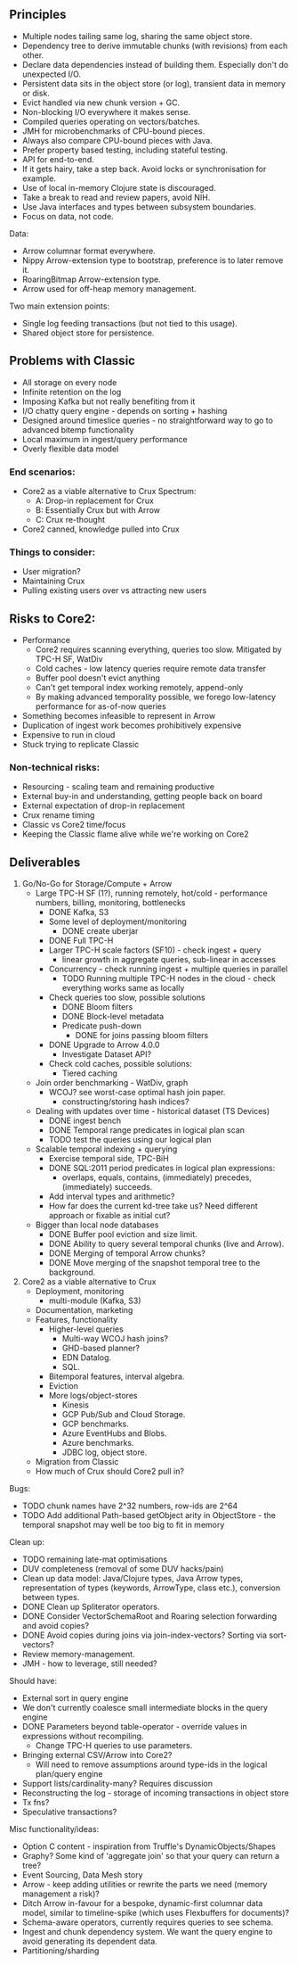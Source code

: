 ## Principles

- Multiple nodes tailing same log, sharing the same object store.
- Dependency tree to derive immutable chunks (with revisions) from each other.
- Declare data dependencies instead of building them. Especially don't do unexpected I/O.
- Persistent data sits in the object store (or log), transient data in memory or disk.
- Evict handled via new chunk version + GC.
- Non-blocking I/O everywhere it makes sense.
- Compiled queries operating on vectors/batches.
- JMH for microbenchmarks of CPU-bound pieces.
- Always also compare CPU-bound pieces with Java.
- Prefer property based testing, including stateful testing.
- API for end-to-end.
- If it gets hairy, take a step back. Avoid locks or synchronisation for example.
- Use of local in-memory Clojure state is discouraged.
- Take a break to read and review papers, avoid NIH.
- Use Java interfaces and types between subsystem boundaries.
- Focus on data, not code.

Data:
- Arrow columnar format everywhere.
- Nippy Arrow-extension type to bootstrap, preference is to later remove it.
- RoaringBitmap Arrow-extension type.
- Arrow used for off-heap memory management.

Two main extension points:
- Single log feeding transactions (but not tied to this usage).
- Shared object store for persistence.

## Problems with Classic

- All storage on every node
- Infinite retention on the log
- Imposing Kafka but not really benefiting from it
- I/O chatty query engine - depends on sorting + hashing
- Designed around timeslice queries - no straightforward way to go to advanced bitemp functionality
- Local maximum in ingest/query performance
- Overly flexible data model

### End scenarios:
- Core2 as a viable alternative to Crux
  Spectrum:
  - A: Drop-in replacement for Crux
  - B: Essentially Crux but with Arrow
  - C: Crux re-thought
- Core2 canned, knowledge pulled into Crux

### Things to consider:
- User migration?
- Maintaining Crux
- Pulling existing users over vs attracting new users

## Risks to Core2:
- Performance
  - Core2 requires scanning everything, queries too slow.
    Mitigated by TPC-H SF, WatDiv
  - Cold caches - low latency queries require remote data transfer
  - Buffer pool doesn't evict anything
  - Can't get temporal index working remotely, append-only
  - By making advanced temporality possible, we forego low-latency performance for as-of-now queries
- Something becomes infeasible to represent in Arrow
- Duplication of ingest work becomes prohibitively expensive
- Expensive to run in cloud
- Stuck trying to replicate Classic

### Non-technical risks:
- Resourcing - scaling team and remaining productive
- External buy-in and understanding, getting people back on board
- External expectation of drop-in replacement
- Crux rename timing
- Classic vs Core2 time/focus
- Keeping the Classic flame alive while we're working on Core2

## Deliverables

1. Go/No-Go for Storage/Compute + Arrow
   - Large TPC-H SF (1?), running remotely, hot/cold - performance numbers, billing, monitoring, bottlenecks
     - DONE Kafka, S3
     - Some level of deployment/monitoring
       - DONE create uberjar
     - DONE Full TPC-H
     - Larger TPC-H scale factors (SF10) - check ingest + query
       - linear growth in aggregate queries, sub-linear in accesses
     - Concurrency - check running ingest + multiple queries in parallel
       - TODO Running multiple TPC-H nodes in the cloud - check everything works same as locally
     - Check queries too slow, possible solutions
       - DONE Bloom filters
       - DONE Block-level metadata
       - Predicate push-down
         - DONE for joins passing bloom filters
     - DONE Upgrade to Arrow 4.0.0
       - Investigate Dataset API?
     - Check cold caches, possible solutions:
       - Tiered caching
   - Join order benchmarking - WatDiv, graph
     - WCOJ? see worst-case optimal hash join paper.
       - constructing/storing hash indices?
   - Dealing with updates over time - historical dataset (TS Devices)
     - DONE ingest bench
     - DONE Temporal range predicates in logical plan scan
     - TODO test the queries using our logical plan
   - Scalable temporal indexing + querying
     - Exercise temporal side, TPC-BiH
     - DONE SQL:2011 period predicates in logical plan expressions:
       - overlaps, equals, contains, (immediately) precedes, (immediately) succeeds.
     - Add interval types and arithmetic?
     - How far does the current kd-tree take us? Need different approach or fixable as initial cut?
   - Bigger than local node databases
     - DONE Buffer pool eviction and size limit.
     - DONE Ability to query several temporal chunks (live and Arrow).
     - DONE Merging of temporal Arrow chunks?
     - DONE Move merging of the snapshot temporal tree to the background.
2. Core2 as a viable alternative to Crux
   - Deployment, monitoring
     - multi-module (Kafka, S3)
   - Documentation, marketing
   - Features, functionality
     - Higher-level queries
       - Multi-way WCOJ hash joins?
       - GHD-based planner?
       - EDN Datalog.
       - SQL.
     - Bitemporal features, interval algebra.
     - Eviction
     - More logs/object-stores
       - Kinesis
       - GCP Pub/Sub and Cloud Storage.
       - GCP benchmarks.
       - Azure EventHubs and Blobs.
       - Azure benchmarks.
       - JDBC log, object store.
   - Migration from Classic
   - How much of Crux should Core2 pull in?

Bugs:
- TODO chunk names have 2^32 numbers, row-ids are 2^64
- TODO Add additional Path-based getObject arity in ObjectStore - the temporal snapshot may well be too big to fit in memory

Clean up:
- TODO remaining late-mat optimisations
- DUV completeness (removal of some DUV hacks/pain)
- Clean up data model: Java/Clojure types, Java Arrow types, representation of types (keywords, ArrowType, class etc.), conversion between types.
- DONE Clean up Spliterator operators.
- DONE Consider VectorSchemaRoot and Roaring selection forwarding and avoid copies?
- DONE Avoid copies during joins via join-index-vectors? Sorting via sort-vectors?
- Review memory-management.
- JMH - how to leverage, still needed?

Should have:
- External sort in query engine
- We don't currently coalesce small intermediate blocks in the query engine
- DONE Parameters beyond table-operator - override values in expressions without recompiling.
  - Change TPC-H queries to use parameters.
- Bringing external CSV/Arrow into Core2?
  - Will need to remove assumptions around type-ids in the logical plan/query engine
- Support lists/cardinality-many? Requires discussion
- Reconstructing the log - storage of incoming transactions in object store
- Tx fns?
- Speculative transactions?

Misc functionality/ideas:
- Option C content - inspiration from Truffle's DynamicObjects/Shapes
- Graphy? Some kind of 'aggregate join' so that your query can return a tree?
- Event Sourcing, Data Mesh story
- Arrow - keep adding utilities or rewrite the parts we need (memory management a risk)?
- Ditch Arrow in-favour for a bespoke, dynamic-first columnar data model, similar to timeline-spike (which uses Flexbuffers for documents)?
- Schema-aware operators, currently requires queries to see schema.
- Ingest and chunk dependency system. We want the query engine to avoid generating its dependent data.
- Partitioning/sharding

